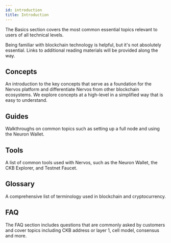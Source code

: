 ```yaml
---
id: introduction
title: Introduction
---
```


The Basics section covers the most common essential topics relevant to users of all technical levels.

Being familiar with blockchain technology is helpful, but it's not absolutely essential. Links to additional reading materials will be provided along the way.

## Concepts

An introduction to the key concepts that serve as a foundation for the Nervos platform and differentiate Nervos from other blockchain ecosystems. We explore concepts at a high-level in a simplified way that is easy to understand.

## Guides

Walkthroughs on common topics such as setting up a full node and using the Neuron Wallet.

## Tools

A list of common tools used with Nervos, such as the Neuron Wallet, the CKB Explorer, and Testnet Faucet.

## Glossary

A comprehensive list of terminology used in blockchain and cryptocurrency.

## FAQ

The FAQ section includes questions that are commonly asked by customers and cover topics including CKB address or layer 1, cell model, consensus and more.

